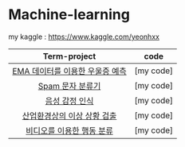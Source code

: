 # Machine-learning

my kaggle : https://www.kaggle.com/yeonhxx

|Term-project|code|
|:------:|:------:|
|[EMA 데이터를 이용한 우울증 예측](https://www.kaggle.com/c/2021-ml-tp8)|[my code]|
|[Spam 문자 분류기](https://www.kaggle.com/c/2021-ml-tp2-spam/overview)|[my code]|
|[음성 감정 인식](https://www.kaggle.com/c/2021-ml-tp-p6)|[my code]|
|[산업환경상의 이상 상황 검출](https://www.kaggle.com/c/2021-ml-tp04)|[my code]|
|[비디오를 이용한 행동 분류](https://www.kaggle.com/c/2021-ml-tp4/overview)|[my code]|
